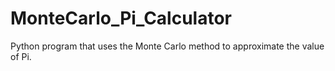 # MonteCarlo_Pi_Calculator
Python program that uses the Monte Carlo method to approximate the value of Pi.
